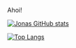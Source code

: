 Ahoi!


[![Jonas GitHub stats](https://github-readme-stats.vercel.app/api?username=JonasSchaber&include_all_commits=true&show_icons=true&bg_color=5,e96443,904e95)](https://github.com/anuraghazra/github-readme-stats)

[![Top Langs](https://github-readme-stats.vercel.app/api/top-langs/?username=JonasSchaber&langs_count=8)](https://github.com/anuraghazra/github-readme-stats)


<!---
JonasSchaber/JonasSchaber is a ✨ special ✨ repository because its `README.md` (this file) appears on your GitHub profile.
You can click the Preview link to take a look at your changes.

--->
